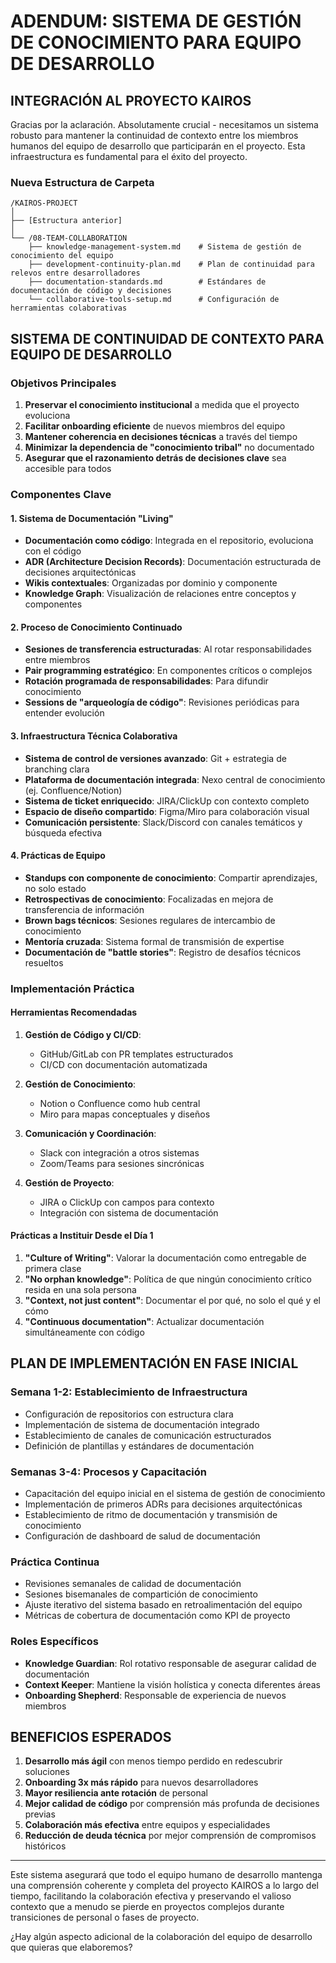 # ADENDUM: SISTEMA DE GESTIÓN DE CONOCIMIENTO PARA EQUIPO DE DESARROLLO

## INTEGRACIÓN AL PROYECTO KAIROS

Gracias por la aclaración. Absolutamente crucial - necesitamos un sistema robusto para mantener la continuidad de contexto entre los miembros humanos del equipo de desarrollo que participarán en el proyecto. Esta infraestructura es fundamental para el éxito del proyecto.

### Nueva Estructura de Carpeta

```
/KAIROS-PROJECT
│
├── [Estructura anterior]
│
└── /08-TEAM-COLLABORATION
    ├── knowledge-management-system.md    # Sistema de gestión de conocimiento del equipo
    ├── development-continuity-plan.md    # Plan de continuidad para relevos entre desarrolladores
    ├── documentation-standards.md        # Estándares de documentación de código y decisiones
    └── collaborative-tools-setup.md      # Configuración de herramientas colaborativas
```

## SISTEMA DE CONTINUIDAD DE CONTEXTO PARA EQUIPO DE DESARROLLO

### Objetivos Principales

1. **Preservar el conocimiento institucional** a medida que el proyecto evoluciona
2. **Facilitar onboarding eficiente** de nuevos miembros del equipo
3. **Mantener coherencia en decisiones técnicas** a través del tiempo
4. **Minimizar la dependencia de "conocimiento tribal"** no documentado
5. **Asegurar que el razonamiento detrás de decisiones clave** sea accesible para todos

### Componentes Clave

#### 1. Sistema de Documentación "Living"
- **Documentación como código**: Integrada en el repositorio, evoluciona con el código
- **ADR (Architecture Decision Records)**: Documentación estructurada de decisiones arquitectónicas
- **Wikis contextuales**: Organizadas por dominio y componente
- **Knowledge Graph**: Visualización de relaciones entre conceptos y componentes

#### 2. Proceso de Conocimiento Continuado
- **Sesiones de transferencia estructuradas**: Al rotar responsabilidades entre miembros
- **Pair programming estratégico**: En componentes críticos o complejos
- **Rotación programada de responsabilidades**: Para difundir conocimiento
- **Sessions de "arqueología de código"**: Revisiones periódicas para entender evolución

#### 3. Infraestructura Técnica Colaborativa
- **Sistema de control de versiones avanzado**: Git + estrategia de branching clara
- **Plataforma de documentación integrada**: Nexo central de conocimiento (ej. Confluence/Notion)
- **Sistema de ticket enriquecido**: JIRA/ClickUp con contexto completo
- **Espacio de diseño compartido**: Figma/Miro para colaboración visual
- **Comunicación persistente**: Slack/Discord con canales temáticos y búsqueda efectiva

#### 4. Prácticas de Equipo
- **Standups con componente de conocimiento**: Compartir aprendizajes, no solo estado
- **Retrospectivas de conocimiento**: Focalizadas en mejora de transferencia de información
- **Brown bags técnicos**: Sesiones regulares de intercambio de conocimiento
- **Mentoría cruzada**: Sistema formal de transmisión de expertise
- **Documentación de "battle stories"**: Registro de desafíos técnicos resueltos

### Implementación Práctica

#### Herramientas Recomendadas
1. **Gestión de Código y CI/CD**:
   - GitHub/GitLab con PR templates estructurados
   - CI/CD con documentación automatizada

2. **Gestión de Conocimiento**:
   - Notion o Confluence como hub central
   - Miro para mapas conceptuales y diseños

3. **Comunicación y Coordinación**:
   - Slack con integración a otros sistemas
   - Zoom/Teams para sesiones sincrónicas

4. **Gestión de Proyecto**:
   - JIRA o ClickUp con campos para contexto
   - Integración con sistema de documentación

#### Prácticas a Instituir Desde el Día 1
1. **"Culture of Writing"**: Valorar la documentación como entregable de primera clase
2. **"No orphan knowledge"**: Política de que ningún conocimiento crítico resida en una sola persona
3. **"Context, not just content"**: Documentar el por qué, no solo el qué y el cómo
4. **"Continuous documentation"**: Actualizar documentación simultáneamente con código

## PLAN DE IMPLEMENTACIÓN EN FASE INICIAL

### Semana 1-2: Establecimiento de Infraestructura
- Configuración de repositorios con estructura clara
- Implementación de sistema de documentación integrado
- Establecimiento de canales de comunicación estructurados
- Definición de plantillas y estándares de documentación

### Semanas 3-4: Procesos y Capacitación
- Capacitación del equipo inicial en el sistema de gestión de conocimiento
- Implementación de primeros ADRs para decisiones arquitectónicas
- Establecimiento de ritmo de documentación y transmisión de conocimiento
- Configuración de dashboard de salud de documentación

### Práctica Continua
- Revisiones semanales de calidad de documentación
- Sesiones bisemanales de compartición de conocimiento
- Ajuste iterativo del sistema basado en retroalimentación del equipo
- Métricas de cobertura de documentación como KPI de proyecto

### Roles Específicos
- **Knowledge Guardian**: Rol rotativo responsable de asegurar calidad de documentación
- **Context Keeper**: Mantiene la visión holística y conecta diferentes áreas
- **Onboarding Shepherd**: Responsable de experiencia de nuevos miembros

## BENEFICIOS ESPERADOS

1. **Desarrollo más ágil** con menos tiempo perdido en redescubrir soluciones
2. **Onboarding 3x más rápido** para nuevos desarrolladores
3. **Mayor resiliencia ante rotación** de personal
4. **Mejor calidad de código** por comprensión más profunda de decisiones previas
5. **Colaboración más efectiva** entre equipos y especialidades
6. **Reducción de deuda técnica** por mejor comprensión de compromisos históricos

---

Este sistema asegurará que todo el equipo humano de desarrollo mantenga una comprensión coherente y completa del proyecto KAIROS a lo largo del tiempo, facilitando la colaboración efectiva y preservando el valioso contexto que a menudo se pierde en proyectos complejos durante transiciones de personal o fases de proyecto.

¿Hay algún aspecto adicional de la colaboración del equipo de desarrollo que quieras que elaboremos?